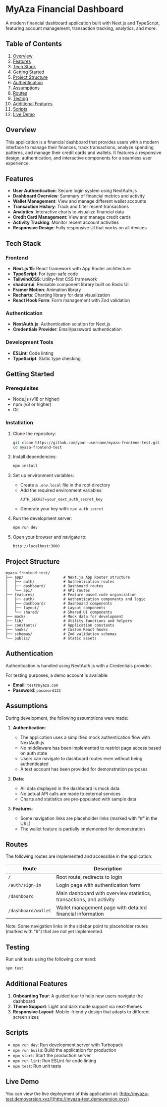 # MyAza Financial Dashboard

A modern financial dashboard application built with Next.js and TypeScript, featuring account management, transaction tracking, analytics, and more.

## Table of Contents

1. [Overview](#overview)
2. [Features](#features)
3. [Tech Stack](#tech-stack)
4. [Getting Started](#getting-started)
5. [Project Structure](#project-structure)
6. [Authentication](#authentication)
7. [Assumptions](#assumptions)
8. [Routes](#routes)
9. [Testing](#testing)
10. [Additional Features](#additional-features)
11. [Scripts](#scripts)
12. [Live Demo](#live-demo)

## Overview

This application is a financial dashboard that provides users with a modern interface to manage their finances, track transactions, analyze spending patterns, and manage their credit cards and wallets. It features a responsive design, authentication, and interactive components for a seamless user experience.

## Features

- **User Authentication**: Secure login system using NextAuth.js
- **Dashboard Overview**: Summary of financial metrics and activity
- **Wallet Management**: View and manage different wallet accounts
- **Transaction History**: Track and filter recent transactions
- **Analytics**: Interactive charts to visualize financial data
- **Credit Card Management**: View and manage credit cards
- **Activity Tracking**: Monitor recent account activities
- **Responsive Design**: Fully responsive UI that works on all devices

## Tech Stack

### Frontend

- **Next.js 15**: React framework with App Router architecture
- **TypeScript**: For type-safe code
- **TailwindCSS**: Utility-first CSS framework
- **shadcn/ui**: Reusable component library built on Radix UI
- **Framer Motion**: Animation library
- **Recharts**: Charting library for data visualization
- **React Hook Form**: Form management with Zod validation

### Authentication

- **NextAuth.js**: Authentication solution for Next.js
- **Credentials Provider**: Email/password authentication

### Development Tools

- **ESLint**: Code linting
- **TypeScript**: Static type checking

## Getting Started

### Prerequisites

- Node.js (v18 or higher)
- npm (v8 or higher)
- Git

### Installation

1. Clone the repository:

   ```bash
   git clone https://github.com/your-username/myaza-frontend-test.git
   cd myaza-frontend-test
   ```

2. Install dependencies:

   ```bash
   npm install
   ```

3. Set up environment variables:

   - Create a `.env.local` file in the root directory
   - Add the required environment variables:
     ```
     AUTH_SECRET=your_next_auth_secret_key
     ```
   - Generate your key with: `npx auth secret`

4. Run the development server:

   ```bash
   npm run dev
   ```

5. Open your browser and navigate to:
   ```
   http://localhost:3000
   ```

## Project Structure

```
myaza-frontend-test/
├── app/                  # Next.js App Router structure
│   ├── auth/             # Authentication routes
│   ├── dashboard/        # Dashboard routes
│   └── api/              # API routes
├── features/             # Feature-based code organization
│   ├── auth/             # Authentication components and logic
│   ├── dashboard/        # Dashboard components
│   ├── layout/           # Layout components
│   └── shared/           # Shared UI components
├── mock/                 # Mock data for development
├── lib/                  # Utility functions and helpers
├── constants/            # Application constants
├── hooks/                # Custom React hooks
├── schemas/              # Zod validation schemas
└── public/               # Static assets
```

## Authentication

Authentication is handled using NextAuth.js with a Credentials provider.

For testing purposes, a demo account is available:

- **Email**: `test@myaza.com`
- **Password**: `password123`

## Assumptions

During development, the following assumptions were made:

1. **Authentication**:

   - The application uses a simplified mock authentication flow with NextAuth.js
   - No middleware has been implemented to restrict page access based on auth state
   - Users can navigate to dashboard routes even without being authenticated
   - A test account has been provided for demonstration purposes

2. **Data**:

   - All data displayed in the dashboard is mock data
   - No actual API calls are made to external services
   - Charts and statistics are pre-populated with sample data

3. **Features**:
   - Some navigation links are placeholder links (marked with "#" in the URL)
   - The wallet feature is partially implemented for demonstration

## Routes

The following routes are implemented and accessible in the application:

| Route               | Description                                                         |
| ------------------- | ------------------------------------------------------------------- |
| `/`                 | Root route, redirects to login                                      |
| `/auth/sign-in`     | Login page with authentication form                                 |
| `/dashboard`        | Main dashboard with overview statistics, transactions, and activity |
| `/dashboard/wallet` | Wallet management page with detailed financial information          |

Note: Some navigation links in the sidebar point to placeholder routes (marked with "#") that are not yet implemented.

## Testing

Run unit tests using the following command:

```bash
npm test
```

## Additional Features

1. **Onboarding Tour**: A guided tour to help new users navigate the dashboard
2. **Theme Support**: Light and dark mode support via next-themes
3. **Responsive Layout**: Mobile-friendly design that adapts to different screen sizes

## Scripts

- `npm run dev`: Run development server with Turbopack
- `npm run build`: Build the application for production
- `npm start`: Start the production server
- `npm run lint`: Run ESLint for code linting
- `npm test`: Run unit tests

## Live Demo

You can view the live deployment of this application at:
[http://myaza-test.demoversion.xyz/](http://myaza-test.demoversion.xyz/)

